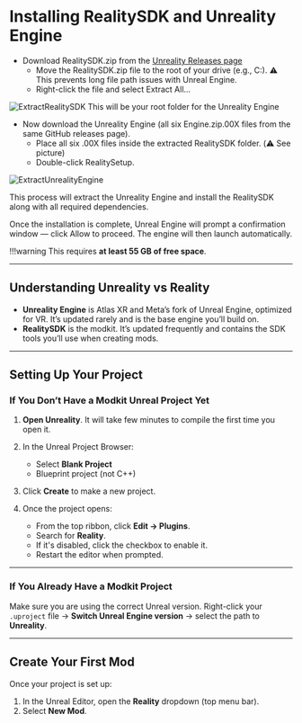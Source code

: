 # Installing RealitySDK and Unreality Engine


* Download RealitySDK.zip from the [Unreality Releases page](https://github.com/AtlasXRInc/Unreality/releases)
    * Move the RealitySDK.zip file to the root of your drive (e.g., C:\). ⚠️ This prevents long file path issues with Unreal Engine.
    * Right-click the file and select Extract All...


![ExtractRealitySDK](../Data/Screenshot/ExtractRealitySDK.png)
This will be your root folder for the Unreality Engine


* Now download the Unreality Engine (all six Engine.zip.00X files from the same GitHub releases page).
    * Place all six .00X files inside the extracted RealitySDK folder. (⚠️ See picture)
    * Double-click RealitySetup.

![ExtractUnrealityEngine](../Data/Screenshot/ExtractUnrealityEngine.png)


This process will extract the Unreality Engine and install the RealitySDK along with all required dependencies.

Once the installation is complete, Unreal Engine will prompt a confirmation window — click Allow to proceed. The engine will then launch automatically.

!!!warning
    This requires **at least 55 GB of free space**.

---

## Understanding Unreality vs Reality

* **Unreality Engine** is Atlas XR and Meta’s fork of Unreal Engine, optimized for VR.
  It’s updated rarely and is the base engine you’ll build on.
* **RealitySDK** is the modkit.
  It’s updated frequently and contains the SDK tools you’ll use when creating mods.

---

## Setting Up Your Project

### If You Don’t Have a Modkit Unreal Project Yet

1. **Open Unreality**. It will take few minutes to compile the first time you open it.
2. In the Unreal Project Browser:

    - Select **Blank Project**
    - Blueprint project (not C++)

3. Click **Create** to make a new project.

4. Once the project opens:

    * From the top ribbon, click **Edit → Plugins**.
    * Search for **Reality**.
    * If it's disabled, click the checkbox to enable it.
    * Restart the editor when prompted.

---

### If You Already Have a Modkit Project
Make sure you are using the correct Unreal version. Right-click your `.uproject` file → **Switch Unreal Engine version** → select the path to **Unreality**.

---

## Create Your First Mod

Once your project is set up:

1. In the Unreal Editor, open the **Reality** dropdown (top menu bar).
2. Select **New Mod**.

<!-- 
TODO Later
Add correct project settings android sdk
Add about getting Quest in dev mode

-->